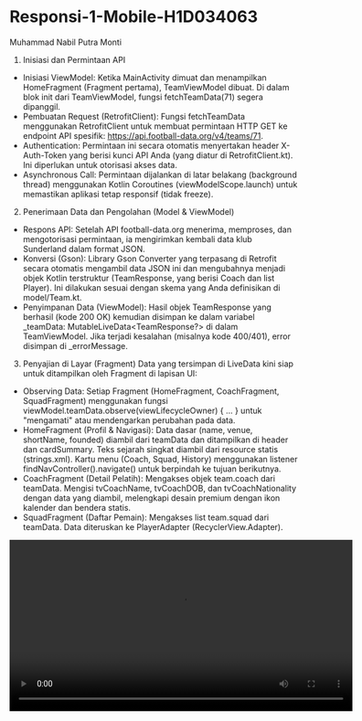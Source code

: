 # Responsi-1-Mobile-H1D034063
Muhammad Nabil Putra Monti

1. Inisiasi dan Permintaan API
- Inisiasi ViewModel: Ketika MainActivity dimuat dan menampilkan HomeFragment (Fragment pertama), TeamViewModel dibuat. Di dalam blok init dari TeamViewModel, fungsi fetchTeamData(71) segera dipanggil.
- Pembuatan Request (RetrofitClient): Fungsi fetchTeamData menggunakan RetrofitClient untuk membuat permintaan HTTP GET ke endpoint API spesifik: https://api.football-data.org/v4/teams/71.
- Authentication: Permintaan ini secara otomatis menyertakan header X-Auth-Token yang berisi kunci API Anda (yang diatur di RetrofitClient.kt). Ini diperlukan untuk otorisasi akses data.
- Asynchronous Call: Permintaan dijalankan di latar belakang (background thread) menggunakan Kotlin Coroutines (viewModelScope.launch) untuk memastikan aplikasi tetap responsif (tidak freeze).

2. Penerimaan Data dan Pengolahan (Model & ViewModel)
- Respons API: Setelah API football-data.org menerima, memproses, dan mengotorisasi permintaan, ia mengirimkan kembali data klub Sunderland dalam format JSON.
- Konversi (Gson): Library Gson Converter yang terpasang di Retrofit secara otomatis mengambil data JSON ini dan mengubahnya menjadi objek Kotlin terstruktur (TeamResponse, yang berisi Coach dan list Player). Ini   dilakukan sesuai dengan skema yang Anda definisikan di model/Team.kt.
- Penyimpanan Data (ViewModel): Hasil objek TeamResponse yang berhasil (kode 200 OK) kemudian disimpan ke dalam variabel _teamData: MutableLiveData<TeamResponse?> di dalam TeamViewModel. Jika terjadi kesalahan      (misalnya kode 400/401), error disimpan di _errorMessage.
3. Penyajian di Layar (Fragment)
Data yang tersimpan di LiveData kini siap untuk ditampilkan oleh Fragment di lapisan UI:
- Observing Data: Setiap Fragment (HomeFragment, CoachFragment, SquadFragment) menggunakan fungsi viewModel.teamData.observe(viewLifecycleOwner) { ... } untuk "mengamati" atau mendengarkan perubahan pada data.
- HomeFragment (Profil & Navigasi):
  Data dasar (name, venue, shortName, founded) diambil dari teamData dan ditampilkan di header dan cardSummary.
  Teks sejarah singkat diambil dari resource statis (strings.xml).
  Kartu menu (Coach, Squad, History) menggunakan listener findNavController().navigate() untuk berpindah ke tujuan berikutnya.
- CoachFragment (Detail Pelatih):
  Mengakses objek team.coach dari teamData.
  Mengisi tvCoachName, tvCoachDOB, dan tvCoachNationality dengan data yang diambil, melengkapi desain premium dengan ikon kalender dan bendera statis.
- SquadFragment (Daftar Pemain):
  Mengakses list team.squad dari teamData.
  Data diteruskan ke PlayerAdapter (RecyclerView.Adapter).


<video src="https://github.com/muhammadnabilputramonti/Responsi-1-Mobile-H1D034064/blob/main/Screenrecorder-2025-10-24-23-36-21-12.mp4" controls width="600">
  Browser kamu tidak mendukung video tag.
</video>
